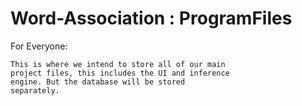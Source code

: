 # Word-Association : ProgramFiles

For Everyone:
	
	This is where we intend to store all of our main
	project files, this includes the UI and inference
	engine. But the database will be stored
	separately.


